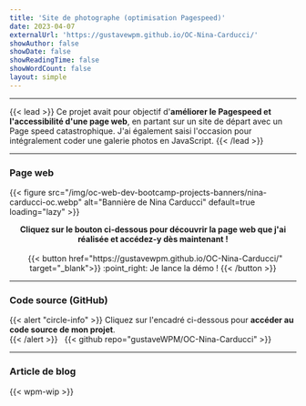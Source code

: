 ```yaml
---
title: 'Site de photographe (optimisation Pagespeed)'
date: 2023-04-07
externalUrl: 'https://gustavewpm.github.io/OC-Nina-Carducci/'
showAuthor: false
showDate: false
showReadingTime: false
showWordCount: false
layout: simple
---
```


---

{{< lead >}} Ce projet avait pour objectif d'**améliorer le Pagespeed et l'accessibilité d'une page web**, en partant sur un site de départ avec un
Page speed catastrophique. J'ai également saisi l'occasion pour intégralement coder une galerie photos en JavaScript. {{< /lead >}}

---

### Page web

<div class="wpm blog-post-illustration-figure is-resized centered-figcaption">
{{< figure
    src="/img/oc-web-dev-bootcamp-projects-banners/nina-carducci-oc.webp"
    alt="Bannière de Nina Carducci"
    default=true
    loading="lazy"
>}}
</div>

<p align="center">
<strong>Cliquez sur le bouton ci-dessous pour découvrir la page web que j'ai réalisée et accédez-y dès maintenant !</strong><br /><br />
&nbsp;
{{< button href="https://gustavewpm.github.io/OC-Nina-Carducci/" target="_blank">}}
:point_right: Je lance la démo !
{{< /button >}}
</p>

---

### Code source (GitHub)

{{< alert "circle-info" >}} Cliquez sur l'encadré ci-dessous pour **accéder au code source de mon projet**.  
{{< /alert >}} &nbsp; {{< github repo="gustaveWPM/OC-Nina-Carducci" >}}

---

### Article de blog

{{< wpm-wip >}}
